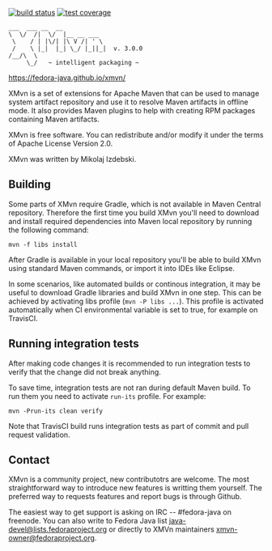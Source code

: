 [![build status](https://img.shields.io/travis/fedora-java/xmvn/master.svg)](https://travis-ci.org/fedora-java/xmvn) [![test coverage](https://img.shields.io/codecov/c/github/fedora-java/xmvn/master.svg)](https://codecov.io/gh/fedora-java/xmvn)



    ___  ___ __  __
    \  \/  /|  \/  |__ __ ___
     \    / | |\/| |\ V /| ' \
     /    \ |_|  |_| \_/ |_||_|  v. 3.0.0
    /__/\  \
         \_/   ~ intelligent packaging ~

https://fedora-java.github.io/xmvn/

XMvn is a set of extensions for Apache Maven that can be used to
manage system artifact repository and use it to resolve Maven
artifacts in offline mode. It also provides Maven plugins to help with
creating RPM packages containing Maven artifacts.

XMvn is free software. You can redistribute and/or modify it under the
terms of Apache License Version 2.0.

XMvn was written by Mikolaj Izdebski.


Building
--------

Some parts of XMvn require Gradle, which is not available in Maven
Central repository.  Therefore the first time you build XMvn you'll
need to download and install required dependencies into Maven local
repository by running the following command:

    mvn -f libs install

After Gradle is available in your local repository you'll be able to
build XMvn using standard Maven commands, or import it into IDEs like
Eclipse.

In some scenarios, like automated builds or continous integration, it
may be useful to download Gradle libraries and build XMvn in one step.
This can be achieved by activating libs profile (`mvn -P libs ...`).
This profile is activated automatically when CI environmental variable
is set to true, for example on TravisCI.


Running integration tests
-------------------------

After making code changes it is recommended to run integration tests
to verify that the change did not break anything.

To save time, integration tests are not ran during default Maven
build.  To run them you need to activate `run-its` profile.  For
example:

    mvn -Prun-its clean verify

Note that TravisCI build runs integration tests as part of commit and
pull request validation.


Contact
-------

XMvn is a community project, new contributotrs are welcome. The most
straightforward way to introduce new features is writting them yourself.
The preferred way to requests features and report bugs is through Github.

The easiest way to get support is asking on IRC -- #fedora-java on freenode.
You can also write to Fedora Java list <java-devel@lists.fedoraproject.org>
or directly to XMVn maintainers <xmvn-owner@fedoraproject.org>.
